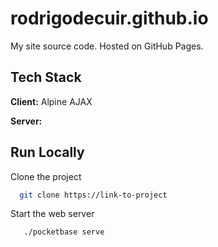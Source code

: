 # rodrigodecuir.github.io

My site source code. Hosted on GitHub Pages.

## Tech Stack

**Client:** Alpine AJAX

**Server:**

## Run Locally

Clone the project

```bash
  git clone https://link-to-project
```

Start the web server

```bash
   ./pocketbase serve
```
